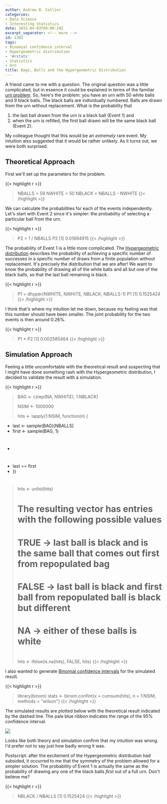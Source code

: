 ```yaml
---
author: Andrew B. Collier
categories:
- Data Science
- Interesting Statistics
date: 2015-04-03T09:00:24Z
excerpt_separator: <!-- more -->
id: 1302
tags:
- Binomial confidence interval
- Hypergeometric distribution
- '#rstats'
- Statistics
- Urn
title: Bags, Balls and the Hypergeometric Distribution
---
```


<!--more-->

A friend came to me with a question. The original question was a little complicated, but in essence it could be explained in terms of the familiar [urn problem](http://en.wikipedia.org/wiki/Urn_problem). So, here's the problem: you have an urn with 50 white balls and 9 black balls. The black balls are individually numbered. Balls are drawn from the urn without replacement. What is the probability that

1. the last ball drawn from the urn is a black ball (Event 1) and 
2. when the urn is refilled, the first ball drawn will be the same black ball (Event 2).

My colleague thought that this would be an _extremely_ rare event. My intuition also suggested that it would be rather unlikely. As it turns out, we were both surprised.

## Theoretical Approach

First we'll set up the parameters for the problem.

{{< highlight r >}}
> NBALLS = 59
> NWHITE = 50
> NBLACK = NBALLS - NWHITE
{{< /highlight >}}

We can calculate the probabilities for each of the events independently. Let's start with Event 2 since it's simpler: the probability of selecting a particular ball from the urn.

{{< highlight r >}}
> P2 = 1 / NBALLS
> P2
[1] 0.01694915
{{< /highlight >}}

The probability of Event 1 is a little more complicated. The [Hypergeometric distribution](http://en.wikipedia.org/wiki/Hypergeometric_distribution) describes the probability of achieving a specific number of successes in a specific number of draws from a finite population without replacement. It's precisely the distribution that we are after! We want to know the probability of drawing all of the white balls and all but one of the black balls, so that the last ball remaining is black.

{{< highlight r >}}
> P1 = dhyper(NWHITE, NWHITE, NBLACK, NBALLS-1)
> P1
[1] 0.1525424
{{< /highlight >}}

I think that's where my intuition let me down, because my feeling was that this number should have been smaller. The joint probability for the two events is then around 0.26%.

{{< highlight r >}}
> P1 * P2
[1] 0.002585464
{{< /highlight >}}

## Simulation Approach

Feeling a little uncomfortable with the theoretical result and suspecting that I might have done something rash with the Hypergeometric distribution, I decided to validate the result with a simulation.

{{< highlight r >}}
> BAG <- c(rep(NA, NWHITE), 1:NBLACK)
> 
> NSIM <- 1000000
> 
> hits <- lapply(1:NSIM, function(n) {
+   last <- sample(BAG)[NBALLS]
+   first <- sample(BAG, 1)
+   #
+   last == first
+ })
> #
> hits <- unlist(hits)
> #
> # The resulting vector has entries with the following possible values
> #
> # TRUE -> last ball is black and is the same ball that comes out first from repopulated bag
> # FALSE -> last ball is black and first ball from repopulated ball is black but different
> # NA -> either of these balls is white
> #
> hits <- ifelse(is.na(hits), FALSE, hits)
{{< /highlight >}}

I also wanted to generate [Binomial confidence intervals](http://en.wikipedia.org/wiki/Binomial_proportion_confidence_interval) for the simulated result.

{{< highlight r >}}
> library(binom)
> stats <- binom.confint(x = cumsum(hits), n = 1:NSIM, methods = "wilson")
{{< /highlight >}}

The simulated results are plotted below with the theoretical result indicated by the dashed line. The pale blue ribbon indicates the range of the 95% confidence interval.

<img src="/img/2015/03/black-white-balls.png">

Looks like both theory and simulation confirm that my intuition was wrong. I'd prefer not to say just how badly wrong it was.

Postscript: after the excitement of the Hypergeometric distribution had subsided, it occurred to me that the symmetry of the problem allowed for a simpler solution. The probability of Event 1 is actually the same as the probability of drawing any one of the black balls _first_ out of a full urn. Don't believe me?

{{< highlight r >}}
> NBLACK / NBALLS
[1] 0.1525424
{{< /highlight >}}
